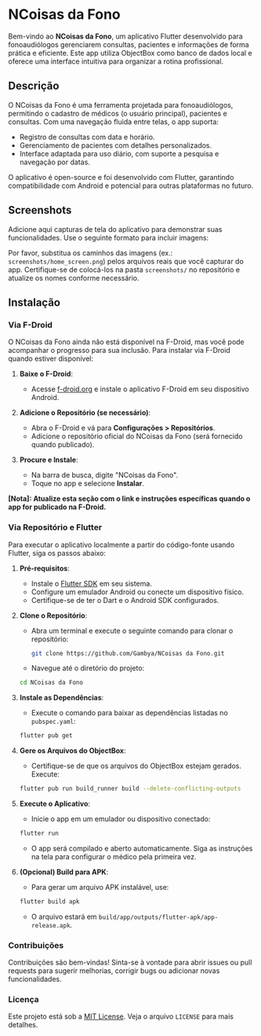 # NCoisas da Fono

Bem-vindo ao **NCoisas da Fono**, um aplicativo Flutter desenvolvido para fonoaudiólogos gerenciarem consultas, pacientes e informações de forma prática e eficiente. Este app utiliza ObjectBox como banco de dados local e oferece uma interface intuitiva para organizar a rotina profissional.

## Descrição

O NCoisas da Fono é uma ferramenta projetada para fonoaudiólogos, permitindo o cadastro de médicos (o usuário principal), pacientes e consultas. Com uma navegação fluida entre telas, o app suporta:
- Registro de consultas com data e horário.
- Gerenciamento de pacientes com detalhes personalizados.
- Interface adaptada para uso diário, com suporte a pesquisa e navegação por datas.

O aplicativo é open-source e foi desenvolvido com Flutter, garantindo compatibilidade com Android e potencial para outras plataformas no futuro.

## Screenshots

Adicione aqui capturas de tela do aplicativo para demonstrar suas funcionalidades. Use o seguinte formato para incluir imagens:



Por favor, substitua os caminhos das imagens (ex.: `screenshots/home_screen.png`) pelos arquivos reais que você capturar do app. Certifique-se de colocá-los na pasta `screenshots/` no repositório e atualize os nomes conforme necessário.

## Instalação

### Via F-Droid

O NCoisas da Fono ainda não está disponível na F-Droid, mas você pode acompanhar o progresso para sua inclusão. Para instalar via F-Droid quando estiver disponível:

1. **Baixe o F-Droid**:
   - Acesse [f-droid.org](https://f-droid.org/) e instale o aplicativo F-Droid em seu dispositivo Android.

2. **Adicione o Repositório (se necessário)**:
   - Abra o F-Droid e vá para **Configurações > Repositórios**.
   - Adicione o repositório oficial do NCoisas da Fono (será fornecido quando publicado).

3. **Procure e Instale**:
   - Na barra de busca, digite "NCoisas da Fono".
   - Toque no app e selecione **Instalar**.

**[Nota]: Atualize esta seção com o link e instruções específicas quando o app for publicado na F-Droid.**

### Via Repositório e Flutter

Para executar o aplicativo localmente a partir do código-fonte usando Flutter, siga os passos abaixo:

1. **Pré-requisitos**:
   - Instale o [Flutter SDK](https://flutter.dev/docs/get-started/install) em seu sistema.
   - Configure um emulador Android ou conecte um dispositivo físico.
   - Certifique-se de ter o Dart e o Android SDK configurados.

2. **Clone o Repositório**:
   - Abra um terminal e execute o seguinte comando para clonar o repositório:
     ```bash
     git clone https://github.com/Gambya/NCoisas da Fono.git
     ```
    - Navegue até o diretório do projeto:
    ```bash
    cd NCoisas da Fono
    ```
3. **Instale as Dependências**:
    - Execute o comando para baixar as dependências listadas no `pubspec.yaml`:
    ```bash
    flutter pub get
    ```
4. **Gere os Arquivos do ObjectBox**:
    - Certifique-se de que os arquivos do ObjectBox estejam gerados. Execute:
    ```bash
    flutter pub run build_runner build --delete-conflicting-outputs
    ```
5. **Execute o Aplicativo**:
    - Inicie o app em um emulador ou dispositivo conectado:
    ```bash
    flutter run
    ```
    - O app será compilado e aberto automaticamente. Siga as instruções na tela para configurar o médico pela primeira vez.
6. **(Opcional) Build para APK**:
    - Para gerar um arquivo APK instalável, use:
    ```bash
    flutter build apk
    ```
    - O arquivo estará em `build/app/outputs/flutter-apk/app-release.apk`.

### Contribuições
Contribuições são bem-vindas! Sinta-se à vontade para abrir issues ou pull requests para sugerir melhorias, corrigir bugs ou adicionar novas funcionalidades.

### Licença
Este projeto está sob a [MIT License](https://grok.com/chat/LICENSE). Veja o arquivo `LICENSE` para mais detalhes.

